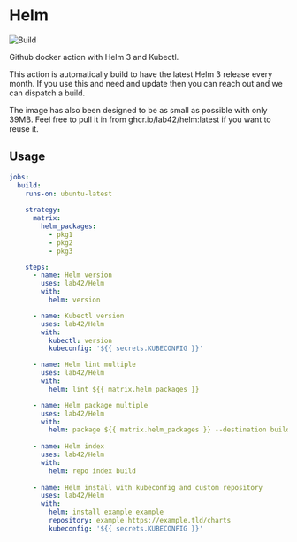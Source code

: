 # Helm

![Build](https://github.com/lab42/Helm/actions/workflows/build.yml/badge.svg?branch=main)

Github docker action with Helm 3 and Kubectl. 

This action is automatically build to have the latest Helm 3 release every month. If you use this and need and update then you can reach out and we can dispatch a build.

The image has also been designed to be as small as possible with only 39MB. Feel free to pull it in from ghcr.io/lab42/helm:latest if you want to reuse it.

## Usage

```yaml
jobs:
  build:
    runs-on: ubuntu-latest
    
    strategy:
      matrix:
        helm_packages: 
          - pkg1
          - pkg2
          - pkg3

    steps:
      - name: Helm version
        uses: lab42/Helm
        with:
          helm: version 

      - name: Kubectl version
        uses: lab42/Helm
        with:
          kubectl: version
          kubeconfig: '${{ secrets.KUBECONFIG }}'

      - name: Helm lint multiple
        uses: lab42/Helm
        with:
          helm: lint ${{ matrix.helm_packages }}

      - name: Helm package multiple
        uses: lab42/Helm
        with:
          helm: package ${{ matrix.helm_packages }} --destination build
      
      - name: Helm index
        uses: lab42/Helm
        with:
          helm: repo index build
      
      - name: Helm install with kubeconfig and custom repository
        uses: lab42/Helm
        with:
          helm: install example example
          repository: example https://example.tld/charts
          kubeconfig: '${{ secrets.KUBECONFIG }}'
```